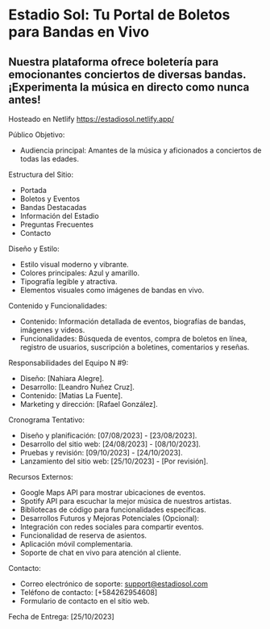# Estadio Sol: Tu Portal de Boletos para Bandas en Vivo
## Nuestra plataforma ofrece boletería para emocionantes conciertos de diversas bandas. ¡Experimenta la música en directo como nunca antes!

Hosteado en Netlify
https://estadiosol.netlify.app/

Público Objetivo:
- Audiencia principal: Amantes de la música y aficionados a conciertos de todas las edades.

Estructura del Sitio:
- Portada
- Boletos y Eventos
- Bandas Destacadas
- Información del Estadio
- Preguntas Frecuentes
- Contacto

Diseño y Estilo:
- Estilo visual moderno y vibrante.
- Colores principales: Azul y amarillo.
- Tipografía legible y atractiva.
- Elementos visuales como imágenes de bandas en vivo.

Contenido y Funcionalidades:
- Contenido: Información detallada de eventos, biografías de bandas, imágenes y videos.
- Funcionalidades: Búsqueda de eventos, compra de boletos en línea, registro de usuarios, suscripción a boletines, comentarios y reseñas.

Responsabilidades del Equipo N #9:
- Diseño: [Nahiara Alegre].
- Desarrollo: [Leandro Nuñez Cruz].
- Contenido: [Matias La Fuente].
- Marketing y dirección: [Rafael González].
  
Cronograma Tentativo:
- Diseño y planificación: [07/08/2023] - [23/08/2023].
- Desarrollo del sitio web: [24/08/2023] - [08/10/2023].
- Pruebas y revisión: [09/10/2023] - [24/10/2023].
- Lanzamiento del sitio web: [25/10/2023] - [Por revisión].

Recursos Externos:
- Google Maps API para mostrar ubicaciones de eventos.
- Spotify API para escuchar la mejor música de nuestros artistas.
- Bibliotecas de código para funcionalidades específicas.
- Desarrollos Futuros y Mejoras Potenciales (Opcional):
- Integración con redes sociales para compartir eventos.
- Funcionalidad de reserva de asientos.
- Aplicación móvil complementaria.
- Soporte de chat en vivo para atención al cliente.

Contacto:
- Correo electrónico de soporte: support@estadiosol.com
- Teléfono de contacto: [+584262954608]
- Formulario de contacto en el sitio web.

Fecha de Entrega:
[25/10/2023]
